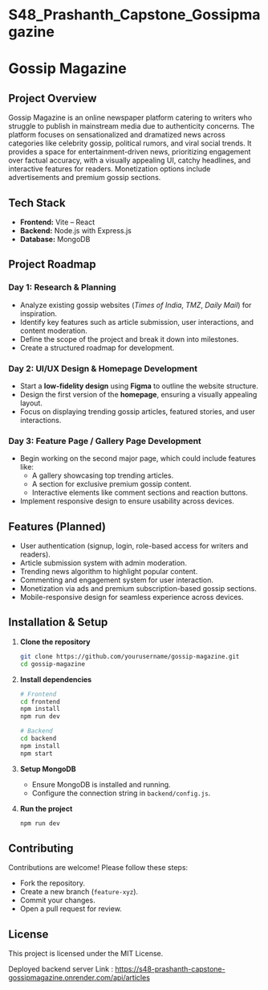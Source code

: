 # S48_Prashanth_Capstone_Gossipmagazine
# Gossip Magazine

## Project Overview
Gossip Magazine is an online newspaper platform catering to writers who struggle to publish in mainstream media due to authenticity concerns. The platform focuses on sensationalized and dramatized news across categories like celebrity gossip, political rumors, and viral social trends. It provides a space for entertainment-driven news, prioritizing engagement over factual accuracy, with a visually appealing UI, catchy headlines, and interactive features for readers. Monetization options include advertisements and premium gossip sections.

## Tech Stack
- **Frontend:** Vite – React
- **Backend:** Node.js with Express.js
- **Database:** MongoDB

## Project Roadmap
### **Day 1: Research & Planning**
- Analyze existing gossip websites (*Times of India*, *TMZ*, *Daily Mail*) for inspiration.
- Identify key features such as article submission, user interactions, and content moderation.
- Define the scope of the project and break it down into milestones.
- Create a structured roadmap for development.

### **Day 2: UI/UX Design & Homepage Development**
- Start a **low-fidelity design** using **Figma** to outline the website structure.
- Design the first version of the **homepage**, ensuring a visually appealing layout.
- Focus on displaying trending gossip articles, featured stories, and user interactions.

### **Day 3: Feature Page / Gallery Page Development**
- Begin working on the second major page, which could include features like:
  - A gallery showcasing top trending articles.
  - A section for exclusive premium gossip content.
  - Interactive elements like comment sections and reaction buttons.
- Implement responsive design to ensure usability across devices.

## Features (Planned)
- User authentication (signup, login, role-based access for writers and readers).
- Article submission system with admin moderation.
- Trending news algorithm to highlight popular content.
- Commenting and engagement system for user interaction.
- Monetization via ads and premium subscription-based gossip sections.
- Mobile-responsive design for seamless experience across devices.

## Installation & Setup
1. **Clone the repository**
   ```sh
   git clone https://github.com/yourusername/gossip-magazine.git
   cd gossip-magazine
   ```

2. **Install dependencies**
   ```sh
   # Frontend
   cd frontend
   npm install
   npm run dev
   ```
   ```sh
   # Backend
   cd backend
   npm install
   npm start
   ```

3. **Setup MongoDB**
   - Ensure MongoDB is installed and running.
   - Configure the connection string in `backend/config.js`.

4. **Run the project**
   ```sh
   npm run dev
   ```

## Contributing
Contributions are welcome! Please follow these steps:
- Fork the repository.
- Create a new branch (`feature-xyz`).
- Commit your changes.
- Open a pull request for review.

## License
This project is licensed under the MIT License.

Deployed backend server Link : https://s48-prashanth-capstone-gossipmagazine.onrender.com/api/articles